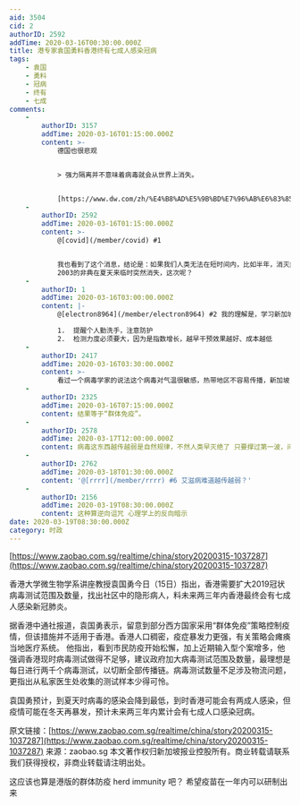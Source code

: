 ```yaml
---
aid: 3504
cid: 2
authorID: 2592
addTime: 2020-03-16T00:30:00.000Z
title: 港专家袁国勇料香港终有七成人感染冠病
tags:
    - 袁国
    - 勇料
    - 冠病
    - 终有
    - 七成
comments:
    -
        authorID: 3157
        addTime: 2020-03-16T01:15:00.000Z
        content: >-
            德国也很悲观


            > 强力隔离并不意味着病毒就会从世界上消失。


            [https://www.dw.com/zh/%E4%B8%AD%E5%9B%BD%E7%96%AB%E6%83%85%E9%AB%98%E5%B3%B0%E5%B7%B2%E8%BF%87%E5%BE%B7%E5%9B%BD%E4%B8%93%E5%AE%B6%E8%BF%98%E4%BC%9A%E5%86%8D%E6%9D%A5/a-52738776](https://www.dw.com/zh/%E4%B8%AD%E5%9B%BD%E7%96%AB%E6%83%85%E9%AB%98%E5%B3%B0%E5%B7%B2%E8%BF%87%E5%BE%B7%E5%9B%BD%E4%B8%93%E5%AE%B6%E8%BF%98%E4%BC%9A%E5%86%8D%E6%9D%A5/a-52738776)
    -
        authorID: 2592
        addTime: 2020-03-16T01:15:00.000Z
        content: >-
            @[covid](/member/covid) #1


            我也看到了这个消息，结论是：如果我们人类无法在短时间内，比如半年，消灭病毒，那么如何准备长期斗争？
            2003的非典在夏天来临时突然消失，这次呢？
    -
        authorID: 1
        addTime: 2020-03-16T03:00:00.000Z
        content: |-
            @[electron8964](/member/electron8964) #2 我的理解是，学习新加坡韩国和台湾

            1.  提醒个人勤洗手，注意防护
            2.  检测力度必须要大，因为是指数增长，越早干预效果越好、成本越低
    -
        authorID: 2417
        addTime: 2020-03-16T03:30:00.000Z
        content: >-
            看过一个病毒学家的说法这个病毒对气温很敏感，热带地区不容易传播，新加坡，印度，印尼，泰国，马来西亚疫情都不严重，相对来说新加坡其实是几个热带地区里感染率最高的，因为新加坡最发达，空调的使用率最高。所以面临即将到来的夏天，公共场所减少空调的使用也是控制疫情的重要手段。
    -
        authorID: 2325
        addTime: 2020-03-16T07:15:00.000Z
        content: 结果等于“群体免疫”。
    -
        authorID: 2578
        addTime: 2020-03-17T12:00:00.000Z
        content: 病毒这东西越传越弱是自然规律，不然人类早灭绝了 只要撑过第一波，问题就不会太大了，之前闹得很凶的日本韩国不是也消停了吗？
    -
        authorID: 2762
        addTime: 2020-03-18T01:30:00.000Z
        content: '@[rrrr](/member/rrrr) #6 艾滋病难道越传越弱？'
    -
        authorID: 2156
        addTime: 2020-03-19T08:30:00.000Z
        content: 这种算逆向诅咒 心理学上的反向暗示
date: 2020-03-19T08:30:00.000Z
category: 时政
---
```


[https://www.zaobao.com.sg/realtime/china/story20200315-1037287](https://www.zaobao.com.sg/realtime/china/story20200315-1037287)

香港大学微生物学系讲座教授袁国勇今日（15日）指出，香港需要扩大2019冠状病毒测试范围及数量，找出社区中的隐形病人，料未来两三年内香港最终会有七成人感染新冠肺炎。

据香港中通社报道，袁国勇表示，留意到部分西方国家采用“群体免疫”策略控制疫情，但该措施并不适用于香港。香港人口稠密，疫症暴发力更强，有关策略会瘫痪当地医疗系统。 他指出，看到市民防疫开始松懈，加上近期输入型个案增多，他强调香港现时病毒测试做得不足够，建议政府加大病毒测试范围及数量，最理想是每日进行两千个病毒测试，以切断全部传播链。病毒测试数量不足涉及物流问题，更指出从私家医生处收集的测试样本少得可怜。

袁国勇预计，到夏天时病毒的感染会降到最低，到时香港可能会有两成人感染，但疫情可能在冬天再暴发，预计未来两三年内累计会有七成人口感染冠病。

原文链接：[https://www.zaobao.com.sg/realtime/china/story20200315-1037287](https://www.zaobao.com.sg/realtime/china/story20200315-1037287) 来源：zaobao.sg 本文著作权归新加坡报业控股所有。商业转载请联系我们获得授权，非商业转载请注明出处。

这应该也算是港版的群体防疫 herd immunity 吧？ 希望疫苗在一年内可以研制出来
